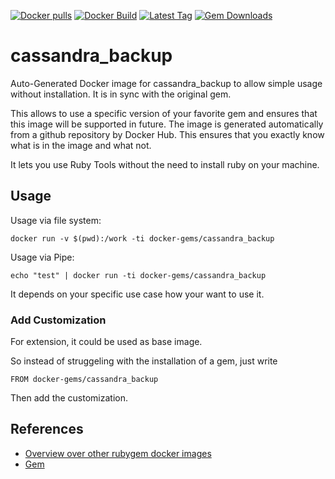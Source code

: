 [![Docker pulls](https://img.shields.io/docker/pulls/rubygem/cassandra_backup.svg)](https://hub.docker.com/r/rubygem/cassandra_backup/)
[![Docker Build](https://img.shields.io/docker/automated/rubygem/cassandra_backup.svg)](https://hub.docker.com/r/rubygem/cassandra_backup/)
[![Latest Tag](https://img.shields.io/github/tag/docker-rubygem/cassandra_backup.svg)](https://hub.docker.com/r/rubygem/cassandra_backup/)
[![Gem Downloads](https://img.shields.io/gem/dt/cassandra_backup.svg)](https://rubygems.org/gems/cassandra_backup/)
# cassandra_backup

Auto-Generated Docker image for cassandra_backup to allow simple usage without installation.
It is in sync with the original gem.

This allows to use a specific version of your favorite gem and ensures that this image will be supported in future.
The image is generated automatically from a github repository by Docker Hub.
This ensures that you exactly know what is in the image and what not.

It lets you use Ruby Tools without the need to install ruby on your machine.

## Usage

Usage via file system:

`docker run -v $(pwd):/work -ti docker-gems/cassandra_backup`

Usage via Pipe:

`echo "test" | docker run -ti docker-gems/cassandra_backup`

It depends on your specific use case how your want to use it.

### Add Customization

For extension, it could be used as base image.

So instead of struggeling with the installation of a gem, just write

`FROM docker-gems/cassandra_backup`

Then add the customization.

## References

 - [Overview over other rubygem docker images](https://github.com/thinkbot/docker-rubygem)
 - [Gem](https://rubygems.org/gems/cassandra_backup/)
